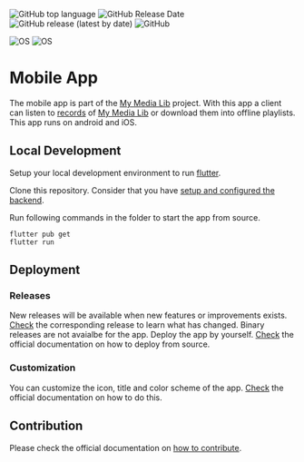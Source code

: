 ![GitHub top language](https://img.shields.io/github/languages/top/we-kode/mml.app?&logo=flutter&style=for-the-badge) ![GitHub Release Date](https://img.shields.io/github/release-date/we-kode/mml.app?label=Last%20release&style=for-the-badge) ![GitHub release (latest by date)](https://img.shields.io/github/v/release/we-kode/mml.app?label=Version&style=for-the-badge) ![GitHub](https://img.shields.io/github/license/we-kode/mml.app?style=for-the-badge)

![OS](https://img.shields.io/badge/Android-3DDC84?style=for-the-badge&logo=android&logoColor=white) ![OS](https://img.shields.io/badge/iOS-000000?style=for-the-badge&logo=ios&logoColor=white)

# Mobile App

The mobile app is part of the [My Media Lib](https://we-kode.github.io/mml.project/) project. With this app a client can listen to [records](https://we-kode.github.io/mml.project/concepts/records) of [My Media Lib](https://we-kode.github.io/mml.project/) or download them into offline playlists. This app runs on android and iOS. 

## Local Development

Setup your local development environment to run [flutter](https://docs.flutter.dev/).

Clone this repository. Consider that you have [setup and configured the backend](https://we-kode.github.io/mml.project/setup/backend).

Run following commands in the folder to start the app from source.

```
flutter pub get
flutter run
```

## Deployment
### Releases

New releases will be available when new features or improvements exists. [Check](https://github.com/we-kode/mml.app/releases) the corresponding release to learn what has changed. Binary releases are not avaialbe for the app. Deploy the app by yourself. [Check](https://we-kode.github.io/mml.project/setup/app) the official documentation on how to deploy from source.

### Customization

You can customize the icon, title and color scheme of the app. [Check](https://we-kode.github.io/mml.project/category/customization) the official documentation on how to do this.

## Contribution

Please check the official documentation on [how to contribute](https://we-kode.github.io/mml.project/contribution).
